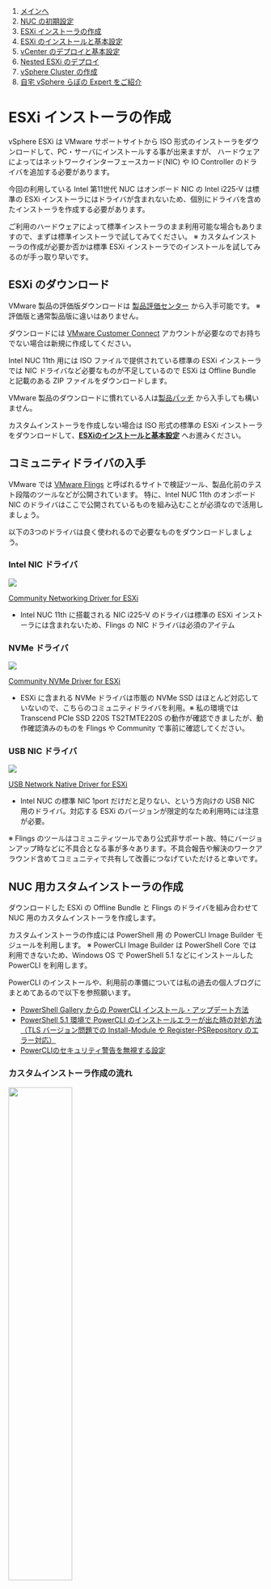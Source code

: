 1. [メインへ](./README.md)
2. [NUC の初期設定](./01_nuc_setup.md)
3. [ESXi インストーラの作成](./02_esxi_custom_installer.md)
4. [ESXi のインストールと基本設定](./03_esxi_setup.md)
5. [vCenter のデプロイと基本設定](./04_vcenter_setup.md)
6. [Nested ESXi のデプロイ](./05_nested_esxi.md)
7. [vSphere Cluster の作成](./06_vsphere_cluster.md)
8. [自宅 vSphere らぼの Expert をご紹介](./07_expert.md)

# ESXi インストーラの作成
vSphere ESXi は VMware サポートサイトから ISO 形式のインストーラをダウンロードして、PC・サーバにインストールする事が出来ますが、
ハードウェアによってはネットワークインターフェースカード(NIC) や IO Controller のドライバを追加する必要があります。

今回の利用している Intel 第11世代 NUC はオンボード NIC の Intel i225-V は標準の ESXi インストーラにはドライバが含まれないため、個別にドライバを含めたインストーラを作成する必要があります。

ご利用のハードウェアによって標準インストーラのまま利用可能な場合もありますので、まずは標準インストーラで試してみてください。
※ カスタムインストーラの作成が必要か否かは標準 ESXi インストーラでのインストールを試してみるのが手っ取り早いです。

## ESXi のダウンロード
VMware 製品の評価版ダウンロードは [製品評価センター](https://www.vmware.com/jp/try-vmware.html) から入手可能です。
※ 評価版と通常製品版に違いはありません。

ダウンロードには [VMware Customer Connect](https://customerconnect.vmware.com/) アカウントが必要なのでお持ちでない場合は新規に作成してください。

Intel NUC 11th 用には ISO ファイルで提供されている標準の ESXi インストーラでは NIC ドライバなど必要なものが不足しているので ESXi は Offline Bundle と記載のある ZIP ファイルをダウンロードします。

VMware 製品のダウンロードに慣れている人は[製品パッチ](https://customerconnect.vmware.com/jp/patch) から入手しても構いません。

カスタムインストーラを作成しない場合は ISO 形式の標準の ESXi インストーラをダウンロードして、**[ESXiのインストールと基本設定](./03_esxi_setup.md)** へお進みください。

## コミュニティドライバの入手

VMware では [VMware Flings](https://flings.vmware.com) と呼ばれるサイトで検証ツール、製品化前のテスト段階のツールなどが公開されています。
特に、Intel NUC 11th のオンボード NIC のドライバはここで公開されているものを組み込むことが必須なので活用しましょう。

以下の3つのドライバは良く使われるので必要なものをダウンロードしましょう。


### Intel NIC ドライバ
<img src="./images/02_Flings_NIC.png">

[Community Networking Driver for ESXi](https://flings.vmware.com/community-networking-driver-for-esxi)
- Intel NUC 11th に搭載される NIC i225-V のドライバは標準の ESXi インストーラには含まれないため、Flings の NIC ドライバは必須のアイテム


### NVMe ドライバ
<img src="./images/02_Flings_NVMe.png">

[Community NVMe Driver for ESXi](https://flings.vmware.com/community-nvme-driver-for-esxi)
- ESXi に含まれる NVMe ドライバは市販の NVMe SSD はほとんど対応していないので、こちらのコミュニティドライバを利用。※ 私の環境では Transcend PCIe SSD 220S TS2TMTE220S の動作が確認できましたが、動作確認済みのものを Flings や Community で事前に確認してください。  



### USB NIC ドライバ
<img src="./images/02_Flings_USBNIC.png">

[USB Network Native Driver for ESXi](https://flings.vmware.com/usb-network-native-driver-for-esxi)
- Intel NUC の標準 NIC 1port だけだと足りない、という方向けの USB NIC 用のドライバ。対応する ESXi のバージョンが限定的なため利用時には注意が必要。

※ Flings のツールはコミュニティツールであり公式非サポート故、特にバージョンアップ時などに不具合となる事が多々あります。不具合報告や解決のワークアラウンド含めてコミュニティで共有して改善につなげていただけると幸いです。


## NUC 用カスタムインストーラの作成

ダウンロードした ESXi の Offline Bundle と Flings のドライバを組み合わせて NUC 用のカスタムインストーラを作成します。

カスタムインストーラの作成には PowerShell 用 の PowerCLI Image Builder モジュールを利用します。
※ PowerCLI Image Builder は PowerShell Core では利用できないため、Windows OS で PowerShell 5.1 などにインストールした PowerCLI を利用します。

PowerCLI のインストールや、利用前の準備については私の過去の個人ブログにまとめてあるので以下を参照願います。

- [PowerShell Gallery からの PowerCLI インストール・アップデート方法](https://kwmtlog.blogspot.com/2018/03/powercli-10.html)
- [PowerShell 5.1 環境で PowerCLI のインストールエラーが出た時の対処方法（TLS バージョン問題での Install-Module や Register-PSRepository のエラー対応）](https://kwmtlog.blogspot.com/2020/05/powershell-51-PowerShellGallery-Error-2.html)
- [PowerCLIのセキュリティ警告を無視する設定](https://kwmtlog.blogspot.com/2018/03/Set-PowerCLIConfiguration.html)


### カスタムインストーラ作成の流れ
<img src="./images/02_CustomISO.png" width="50%">

### PowerCLI Image builder を利用して NUC 用ドライバ入りのカスタムインストーラの作成

以下の例では C:\temp\ESXi フォルダに ESXi のバイナリと Flings から入手したドライバを格納しています。

※ 現在、vSphere 7.0u3 が既知のバグ問題と Log4j 脆弱性問題の対応で修正版が開発注となっております。修正版が提供され次第、最新バージョンでの手順に書き換える予定です。それまでは各ファイルのバージョンはご利用のものに読み替えてください。

```PowerShell
PS C:\temp\ESXi> dir
    ディレクトリ: C:\temp\ESXi
Mode                 LastWriteTime         Length Name
----                 -------------         ------ ----
-a----        2021/09/22     15:56         352447 ESXi702-VMKUSB-NIC-FLING-47140841-component-18150468.zip
-a----        2021/08/12     18:48         248817 Net-Community-Driver_1.2.0.0-1vmw.700.1.0.15843807_18028830.zip
-a----        2021/07/13     13:30          98340 nvme-community-driver_1.0.1.0-2vmw.700.1.0.15843807-component-18290856.zip
-a----        2021/09/22     15:47      580830285 VMware-ESXi-7.0U2c-18426014-depot.zip
```

#### Add-EsxSoftwareDepot で ESXi インストールイメージのインポート
```PowerShell
PS C:\temp\ESXi> Add-EsxSoftwareDepot -DepotUrl .\VMware-ESXi-7.0U2c-18426014-depot.zip
Depot Url
---------
zip:C:\temp\ESXi\VMware-ESXi-7.0U2c-18426014-depot.zip?index.xml
```

#### イメージプロファイルの取り込み
ESXi Offline Bundle には VMware Tools が含まれないイメージ、セキュリティアップデートのみが含まれるイメージなどいくつかパターンがあります。
-no-tools ではないもの、s や sc でないものを選びます。

```PowerShell
PS C:\temp\ESXi> Get-EsxImageProfile
Name                           Vendor          Last Modified   Acceptance Level
----                           ------          -------------   ----------------
ESXi-7.0U2c-18426014-no-tools  VMware, Inc.    2021/08/04 1... PartnerSupported
ESXi-7.0U2c-18426014-standard  VMware, Inc.    2021/08/24 0... PartnerSupported   ← これを使う
ESXi-7.0U2sc-18295176-no-tools VMware, Inc.    2021/07/09 1... PartnerSupported
ESXi-7.0U2sc-18295176-standard VMware, Inc.    2021/08/24 0... PartnerSupported

PS C:\temp\ESXi> $ip = (Get-EsxImageProfile)[1]
```

#### Flings ドライバの取り込み
```PowerShell
PS C:\temp\ESXi> Add-EsxSoftwareDepot -DepotUrl .\ESXi702-VMKUSB-NIC-FLING-47140841-component-18150468.zip
PS C:\temp\ESXi> Add-EsxSoftwareDepot -DepotUrl .\Net-Community-Driver_1.2.0.0-1vmw.700.1.0.15843807_18028830.zip
PS C:\temp\ESXi> Add-EsxSoftwareDepot -DepotUrl .\nvme-community-driver_1.0.1.0-2vmw.700.1.0.15843807-component-18290856.zip

```

#### Flings ドライバがあるか確認
取り込んだドライバの名称はそれぞれ、"net-community',"nvme-community","vmkusb-nic-fling" です。
```PowerShell
PS C:\temp\ESXi> Get-EsxSoftwarePackage |ft -AutoSize

Name                          Version                             Vendor Creation Date
----                          -------                             ------ -------------
nvme-community                1.0.1.0-2vmw.700.1.0.15843807       VMW    2019/07/02 3:07:57
net-community                 1.2.0.0-1vmw.700.1.0.15843807       VMW    2021/05/07 4:57:01
vmkusb-nic-fling              1.8-3vmw.702.0.20.47140841          VMW    2021/05/29 15:50:52
```

#### NUC 用にカスタムしたイメージプロファイルを作成
```PowerShell
PS C:\temp\ESXi> $ip2 = New-EsxImageProfile -CloneProfile $ip -Name Intel-NUC-7.0.u2c -Vendor kwmtlab -AcceptanceLevel CommunitySupported

Name                           Vendor          Last Modified   Acceptance Level
----                           ------          -------------   ----------------
Intel-NUC-7.0.u2c              kwmtlab         2021/08/24 0... CommunitySupported
```

#### Flings ドライバを NUC 用のイメージプロファイルに取り込む
```PowerShell
PS C:\temp\ESXi> Add-EsxSoftwarePackage -ImageProfile $ip2 -SoftwarePackage nvme-community,net-community, vmkusb-nic-fling

Name                           Vendor          Last Modified   Acceptance Level
----                           ------          -------------   ----------------
Intel-NUC-7.0.u2c              kwmtlab         2021/09/22 1... CommunitySupported
```

#### カスタムインストーラを ZIP と ISO でエクスポート

```PowerShell
PS C:\temp\ESXi> Export-EsxImageProfile -ImageProfile $ip2 -FilePath .\Intel-NUC-7.0.u2c.zip -ExportToBundle
PS C:\temp\ESXi> Export-EsxImageProfile -ImageProfile $ip2 -FilePath .\Intel-NUC-7.0.u2c.iso -ExportToIso

# ※ ZIP の Depot ファイルにしておけば後でもう一度このイメージを修正したいときに役立ちます
```


### USB メモリにカスタムインストーラを展開
作成したカスタムインストーラ(ISOファイル)を USB メモリに展開してインストールメディアにします。
※ Unetbootin や Rufus  といったツールで作成できます。


#### オプション : システム領域サイズのカスタマイズ
※ ESXi 7.0u1c から systemMediaSize Boot Option を指定する事でデフォルトのサイズを指定できる様になりました。設定なしだと OSData パーティション が最大 120 GB まで確保されてしま
自宅 Lab 用途などでブートドライブの VMFS 領域を有効に利用したい場合は以下オプションで適切なサイズでのインストールが可能です。(以下の GB 単位は GiB ではなく SI 接頭辞の GB)

- [Boot option to configure the size of ESXi system partitions (81166)](https://kb.vmware.com/s/article/81166)
- [ESXi 7.0 で利用可能な新しいカーネル オプション (77009)](https://kb.vmware.com/s/article/77009)

指定方法 : systemMediaSize=<size> 
- min (33 GB, for single disk or embedded servers)
- small (69 GB, for servers with at least 512 GB RAM)
- default (138 GB)
- max (consume all available space, for multi-terabyte servers)

ESXi のインストーラを NUC にマウントして起動させた直後、"Shift-O" を押下する事で、オプション設定モードに入ります。

この画面で "Shift+O" を押下し、

<img src="./images/03_ESXi_Install01.png" width="50%">

続いて systemMediaSize=min 等と追記して Enter でインストールを続行する事でシステム領域のサイズを指定します。

<img src="./images/03_ESXi_Install17.png" width="50%">


またはインストーラを展開した USB メディアを PC で開き、boot.cfg ファイルの 6行目を kernelopt=runweasel systemMediaSize=min などとすることでサイズを指定することも可能です。

```
bootstate=0
title=Loading ESXi installer
timeout=5
prefix=
kernel=/b.b00
kernelopt=runweasel cdromBoot systemMediaSize=min       ← kernelopt=runweasel cdromBoot の後に systemMediaSize=min に追加しシステム領域のサイズを指定 ※ 自宅らぼなら Boot 領域は Min 設定で十分
modules=/jumpstrt.gz --- /useropts.gz --- /features.gz --- /k.b00 --- /uc_intel.b00 --- /uc_amd.b00 --- build=7.0.2-0.20.18426014
updated=0
```


※ 公式サポートのない設定オプションで autoPartitionOSDataSize を利用して任意のサイズを指定する事も可能です。
その場合は autoPartitionOSDataSize=8192 等と設定をします。

#### オプション : kickstart ファイルの使用
USB に展開したインストーラの kickstart をカスタムして、初期設定の投入(Installer に kickstart ファイルを仕込み、ホスト名や IP アドレス、パスワードの設定など)を自動化する事も可能です。

詳細は以下 VMware のアーキテクトでもあり vExpert として自宅ラボの様々な Tips をブログで公開している William Lam のサイトなどでも紹介されていますので、興味のある方はご覧ください。

-[Automated ESXi Installation to USB using Kickstart](https://williamlam.com/2019/07/automated-esxi-installation-to-usb-using-kickstart.html)


次は **[ESXi のインストールと基本設定](./03_esxi_setup.md)** です。